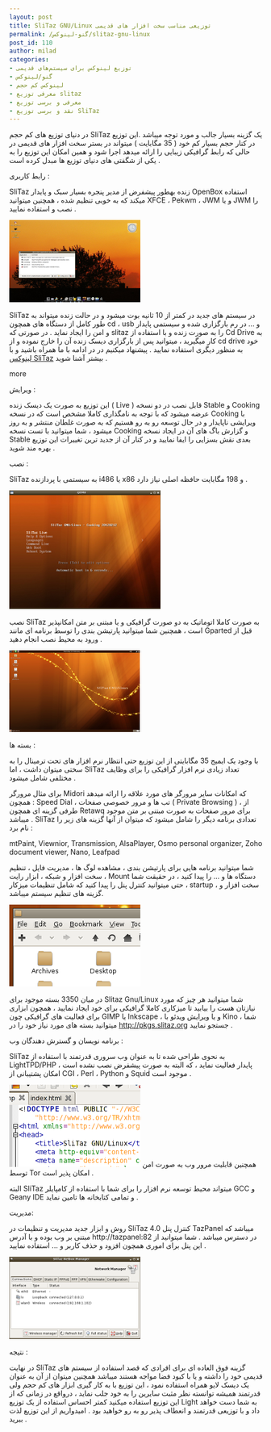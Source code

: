 ```yaml
---
layout: post
title: SliTaz GNU/Linux توزیعی مناسب سخت افزار های قدیمی
permalink: /گنو-لینوکس/slitaz-gnu-linux
post_id: 110
author: milad
categories: 
- توزیع لینوکس برای سیستم‌های قدیمی
- گنو/لینوکس
- لینوکس کم حجم
- معرفی توزیع slitaz
- معرفی و برسی توزیع
- نقد و برسی توزیع SliTaz
---
```


در دنیای توزیع های کم حجم SliTaz یک گزینه بسیار جالب و مورد توجه میباشد .این توزیع در کنار حجم بسیار کم خود 
( 35 مگابایت ) میتواند در بستر سخت افزار های قدیمی در حالی که رابط گرافیکی زیبایی را ارائه میدهد اجرا شود و همین امکان این توزیع را به یکی از شگفتی های دنیای توزیع ها مبدل کرده است .

رابط کاربری :

SliTaz زنده بهطور پیشفرض از مدیر پنجره بسیار سبک و پایدار OpenBox استفاده میکند که به خوبی تنظیم شده ، همچنین میتوانید XFCE ، Pekwm ، JWM  و یا JWM  را نصب و استفاده نمایید .

[![3](/assets/images/wp/2012/04/3.png)](/assets/images/wp/2012/04/3.png)

SliTaz در سیستم های جدید در کمتر از 10 ثانیه بوت میشود و در حالت زنده میتواند به طور کامل از دستگاه های همچون cd ، usb و ... در رم بارگزاری شده و سیستمی پایدار و امن را ایجاد نماید .
در صورتی که slitaz را به صورت زنده و با استفاده از Cd Drive به کار میگیرید ، میتوانید پس از بارگزاری دیسک زنده آن را خارج نموده و از cd drive خود به منظور دیگری استفاده نمایید .
پیشنهاد میکنیم در در ادامه با ما همراه باشید و با 
[لینوکس SliTaz](http://tuxgeek.ir/slitaz-gnu-linux) بیشتر آشنا شوید .


more


ویرایش :

این توزیع به صورت یک دیسک زنده ( Live ) قابل نصب در دو نسخه Stable و Cooking عرضه میشود که با توجه به نامگذاری کاملا مشخص است که در نسخه Cooking با ویرایشی ناپایدار و در حال توسعه رو به رو هستیم که به صورت غلطان منتشر و به روز میشود ، شما میتوانید با تست نسخه Cooking و گزارش باگ های آن در ایجاد نسخه Stable بعدی نقش بسزایی را ایفا نمایید و در کنار آن از جدید ترین تغییرات این توزیع بهره مند شوید .

نصب :

SliTaz به سیستمی با پردازنده i486 یا x86 و 198 مگابایت حافظه اصلی نیاز دارد .

[![slitaz-bootmenu-20120212](/assets/images/wp/2012/04/slitaz-bootmenu-20120212-300x235.png)](/assets/images/wp/2012/04/slitaz-bootmenu-20120212.png)

نصب SliTaz به صورت کاملا اتوماتیک به دو صورت گرافیکی و یا مبتنی بر متن امکانپذیر است ، همچنین شما میتوانید پارتیشن بندی را توسط برنامه ای مانند Gparted قبل از ورود به محیط نصب انجام دهید .


[![1](/assets/images/wp/2012/04/1.png)](/assets/images/wp/2012/04/1.png)

بسته ها :

با وجود یک ایمیج 35 مگابایتی از این توزیع حتی انتظار نرم افزار های تحت ترمینال را به سختی میتوان داشت ، اما SliTaz تعداد زیادی نرم افزار گرافیکی را برای وظایف مختلفی شامل میشود .

برای مثال مرورگر Midori که امکانات سایر مرورگر های مورد علاقه را ارائه میدهد همچون : Speed Dial  ، تب ها و مرور خصوصی صفحات ( Private Browsing ) ، از طرفی گزینه ای همچون Retawq  برای مرور صفحات به صورت مبتنی بر متن موجود میباشد .
SliTaz تعدادی برنامه دیگر را شامل میشود که میتوان از آنها گزینه های زیر را نام برد :

mtPaint, Viewnior, Transmission, AlsaPlayer, Osmo personal organizer, Zoho document viewer, Nano, Leafpad

شما میتوانید برنامه هایی برای پارتیشن بندی ، مشاهده لوگ ها ، مدیریت فایل ، تنظیم سخت افزار و شبکه ، ابزار رایت ، Mount دستگاه ها و ... را پیدا کنید ، در حقیقت شما حتی میتوانید کنترل پنل را پیدا کنید که شامل تنظیمات میزکار ، startup ، سخت افزار و گزینه های تنظیم سیستم میباشد.

[![8](/assets/images/wp/2012/04/8.png)](/assets/images/wp/2012/04/8.png)

در میان 3350 بسته موجود برای Slitaz Gnu/Linux شما میتوانید هر چیز که مورد نیازتان هست را بیابید تا میزکاری کاملا گرافیکی برای خود ایجاد نمایید ، همچون ابزاری برای فعالیت های گرافیکی چون GIMP یا Inkscape ، و یا ویرایش ویدئو با Kino ، شما میتوانید بسته های مورد نیاز خود را در http://pkgs.slitaz.org جستجو نمایید .

برنامه نویسان و گسترش دهندگان وب :

SliTaz به نحوی طراحی شده تا به عنوان وب سروری قدرتمند با استفاده از LightTPD/PHP پایدار فعالیت نماید ، که البته به صورت پیشفرض نصب نشده است ، امکان پشتیبانی از CGI ، Perl ، Python و Squid موجود است .

[![4](/assets/images/wp/2012/04/4.png)](/assets/images/wp/2012/04/4.png)
همچنین قابلیت مرور وب به صورت امن توسط Tor امکان پذیر است .

البته SliTaz میتواند محیط توسعه نرم افزار را برای شما با استفاده از کامپایلر GCC و  Geany IDE و  تمامی کتابخانه ها تامین نماید .

مدیریت:

روش و ابزار جدید مدیریت و تنظیمات در SliTaz 4.0 کنترل پنل TazPanel میباشد که مبتنی بر وب بوده و با آدرس http://tazpanel:82 در دسترس میباشد . شما میتوانید از  این پنل برای اموری همچون افزود و حذف کاربر و ... استفاده نمایید .

[![6](/assets/images/wp/2012/04/6.png)](/assets/images/wp/2012/04/6.png)

نتیجه :

در نهایت SliTaz گزینه فوق العاده ای برای افرادی که قصد استفاده از سیستم های قدیمی خود را داشته و یا با کبود فضا مواجه هستند میباشد همچنین میتوان از آن به عنوان یک دیسک لایو همراه استفاده نمود ، این توزیع با به کار گیری ابزار های کم حجم ولی قدرتمند همیشه توانسته نظر مثبت سایرین را به خود جلب نماید ، درواقع در زمانی که از این توزیع استفاده میکنید کمتر احساس استفاده از یک توزیع Light به شما دست خواهد داد و با توزیعی قدرتمند و انعطاف پذیر رو به رو خواهید بود .
امیدواریم از این توزیع لذت ببرید .